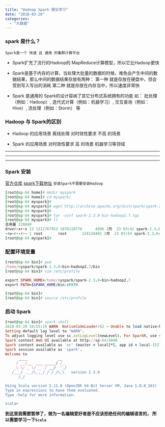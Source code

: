 ```yaml
---
title: "Hadoop Spark 理论学习"
date: "2018-03-20"
categories: 
  - "大数据"
---
```


### spark 是什么？

`Spark是一个 快速 且 通用 的集群计算平台`

- Spark扩充了流行的Hadoop的 MapReduce计算模型，所以它比Hadoop更快
    
- Spark是基于内存的计算，当处理大批量的数据的时候，难免会产生中间的数据结果，那么中间的数据结果存放有两种： 第一种 就是存放在硬盘中，但会受到写入写出的消耗 第二种 就是存放在内存当中，所以速度非常快
    
- Spark 是通用的 Spark的设计容纳了其它分布式系统拥有的功能 如： 批处理（例如：Hadoop）, 迭代式计算（例如：机器学习）, 交互查询（例如：Hive）, 流处理（例如：Storm） 等
    

### Hadoop 与 Spark的区别

- Hadoop 的应用场景 离线处理 对时效性要求 不高 的场景
    
- Spark 的应用场景 对时效性要求 高 的场景 机器学习等领域
    

* * *

* * *

* * *

### Spark 安装

[官方仓库](http://archive.apache.org/dist "官方仓库") [spark下载地址](http://archive.apache.org/dist/spark/spark-2.3.0/spark-2.3.0-bin-hadoop2.7.tgz "spark下载地址") `安装Spark不需要安装Hadoop`

```ruby
[root@sp-64 home]# mkdir myspark
[root@sp-64 home]# cd myspark/
[root@sp-64 myspark]#
[root@sp-64 myspark]# wget http://archive.apache.org/dist/spark/spark-2.3.0/spark-2.3.0-bin-hadoop2.7.tgz
[root@sp-64 myspark]#
[root@sp-64 myspark]# tar -xzvf spark-2.3.0-bin-hadoop2.7.tgz
[root@sp-64 myspark]# ll
总用量 220840
drwxr-xr-x 13 1311767953 1876110778      4096 2月  23 03:42 spark-2.3.0-bin-hadoop2.7
-rw-r--r-- 1 root       root       226128401 2月  23 03:54 spark-2.3.0-bin-hadoop2.7.tgz
[root@sp-64 myspark]#
```

### 配置环境变量

```ruby
[root@sp-64 bin]# pwd
/home/myspark/spark-2.3.0-bin-hadoop2.7/bin
[root@sp-64 bin]# vim /etc/profile

export SPARK_HOME=/home/myspark/spark-2.3.0-bin-hadoop2.7
export PATH=$SPARK_HOME/bin:$PATH

[root@sp-64 bin]#
[root@sp-64 bin]# source /etc/profile
```

### 启动 Spark

```ruby
[root@sp-64 bin]# spark-shell
2018-03-20 16:55:19 WARN  NativeCodeLoader:62 - Unable to load native-hadoop library for your platform... using builtin-java classes where applicable
Setting default log level to "WARN".
To adjust logging level use sc.setLogLevel(newLevel). For SparkR, use setLogLevel(newLevel).
Spark context Web UI available at http://sp-64:4040
Spark context available as 'sc' (master = local[*], app id = local-1521536125136).
Spark session available as 'spark'.
Welcome to
      ____              __
     / __/__  ___ _____/ /__
    _\ \/ _ \/ _ `/ __/  '_/
   /___/ .__/\_,_/_/ /_/\_\   version 2.3.0
      /_/

Using Scala version 2.11.8 (OpenJDK 64-Bit Server VM, Java 1.8.0_161)
Type in expressions to have them evaluated.
Type :help for more information.

scala>
```

**到这里我需要暂停了，做为一名编辑爱好者是不应该拒绝任何的编辑语言的， 所以需要学习一下`Scala`**
